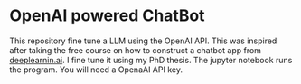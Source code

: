 # OpenAI powered ChatBot

This repository fine tune a LLM using the OpenAI API. This was inspired after taking the free course on how to construct a chatbot app from [deeplearnin.ai](https://www.deeplearning.ai/short-courses/langchain-chat-with-your-data/). 
I fine tune it using my PhD thesis. The jupyter notebook runs the program. You will need a OpenaAI API key.
